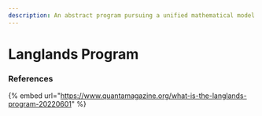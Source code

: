 ```yaml
---
description: An abstract program pursuing a unified mathematical model
---
```


# Langlands Program



### References

{% embed url="https://www.quantamagazine.org/what-is-the-langlands-program-20220601" %}
